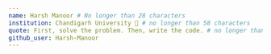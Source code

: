 ```yaml
---
name: Harsh Manoor # No longer than 28 characters
institution: Chandigarh University 🚩 # no longer than 58 characters
quote: First, solve the problem. Then, write the code. # no longer than 100 characters, avoid using quotes(") to guarantee the format remains the same.
github_user: Harsh-Manoor
---
```

